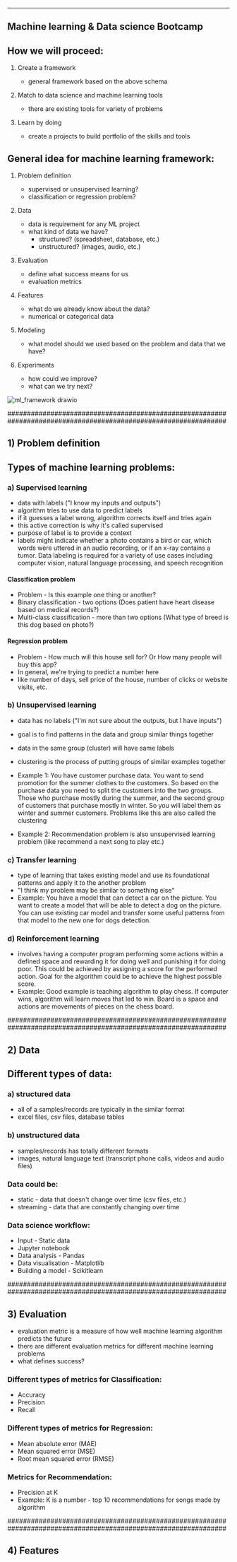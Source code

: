 ----------------------------------------
Machine learning & Data science Bootcamp
----------------------------------------

How we will proceed:
--------------------
1) Create a framework
    * general framework based on the above schema
   

2) Match to data science and machine learning tools
    * there are existing tools for variety of problems
   

3) Learn by doing
    * create a projects to build portfolio of the skills and tools
   

General idea for machine learning framework:
--------------------------------------------

1) Problem definition
   * supervised or unsupervised learning?
   * classification or regression problem?
   

2) Data
   * data is requirement for any ML project
   * what kind of data we have? 
        - structured? (spreadsheet, database, etc.)
        - unstructured? (images, audio, etc.)
   

3) Evaluation
   * define what success means for us
   * evaluation metrics
   

4) Features
   * what do we already know about the data?
   * numerical or categorical data
   

5) Modeling
   * what model should we used based on the problem and data that we have?


6) Experiments
   * how could we improve?
   * what can we try next?

![ml_framework drawio](https://user-images.githubusercontent.com/74961891/167399711-08876d1d-649d-41ad-9b3f-88e240925b28.png)

################################################################################################################

## 1) Problem definition

Types of machine learning problems:
-----------------------------------

### a) Supervised learning
   * data with labels ("I know my inputs and outputs")
   * algorithm tries to use data to predict labels
   * if it guesses a label wrong, algorithm corrects itself and tries again 
   * this active correction is why it's called supervised
   * purpose of label is to provide a context  
   * labels might indicate whether a photo contains a bird or car, which words were uttered in an audio recording, 
     or if an x-ray contains a tumor. Data labeling is required for a variety of use cases including computer vision, 
     natural language processing, and speech recognition
     
   #### Classification problem
   * Problem - Is this example one thing or another?
   * Binary classification - two options (Does patient have heart disease based on medical records?)
   * Multi-class classification - more than two options (What type of breed is this dog based on photo?)

   #### Regression problem
   * Problem - How much will this house sell for? Or How many people will buy this app?
   * In general, we're trying to predict a number here
   * like number of days, sell price of the house, number of clicks or website visits, etc.


### b) Unsupervised learning
   * data has no labels ("I'm not sure about the outputs, but I have inputs")
   * goal is to find patterns in the data and group similar things together
   * data in the same group (cluster) will have same labels
   * clustering is the process of putting groups of similar examples together 
     
   * Example 1: You have customer purchase data. You want to send promotion for the summer clothes to the customers.
     So based on the purchase data you need to split the customers into the two groups. Those who purchase mostly during 
     the summer, and the second group of customers that purchase mostly in winter. So you will label them as winter and
     summer customers. Problems like this are also called the clustering
     
   * Example 2: Recommendation problem is also unsupervised learning problem (like recommend a next song to play etc.) 
     

### c) Transfer learning
   * type of learning that takes existing model and use its foundational patterns and apply it to the another problem
   * "I think my problem may be similar to something else"  
   * Example: You have a model that can detect a car on the picture. You want to create a model that will be able to
     detect a dog on the picture. You can use existing car model and transfer some useful patterns from that model 
     to the new one for dogs detection.
     
### d) Reinforcement learning
   * involves having a computer program performing some actions within a defined space and rewarding it for doing well
     and punishing it for doing poor. This could be achieved by assigning a score for the performed action. Goal for 
     the algorithm could be to achieve the highest possible score. 
   * Example: Good example is teaching algorithm to play chess. If computer wins, algorithm will learn moves that led 
     to win. Board is a space and actions are movements of pieces on the chess board.
     
################################################################################################################

## 2) Data

Different types of data:
------------------------

### a) structured data
   * all of a samples/records are typically in the similar format
   * excel files, csv files, database tables

### b) unstructured data
   * samples/records has totally different formats
   * images, natural language text (transcript phone calls, videos and audio files)


### Data could be:
   * static - data that doesn't change over time (csv files, etc.)
   * streaming - data that are constantly changing over time 

### Data science workflow:
   * Input - Static data
   * Jupyter notebook
   * Data analysis - Pandas 
   * Data visualisation - Matplotlib
   * Building a model - Scikitlearn

################################################################################################################

## 3) Evaluation
   * evaluation metric is a measure of how well machine learning algorithm predicts the future
   * there are different evaluation metrics for different machine learning problems  
   * what defines success?

### Different types of metrics for Classification:
   * Accuracy
   * Precision
   * Recall

### Different types of metrics for Regression:
   * Mean absolute error (MAE)
   * Mean squared error (MSE)
   * Root mean squared error (RMSE)

### Metrics for Recommendation:
   * Precision at K 
   * Example: K is a number - top 10 recommendations for songs made by algorithm

################################################################################################################

## 4) Features